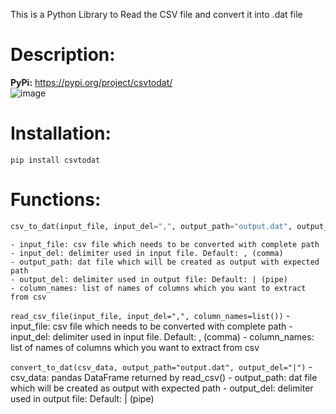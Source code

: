 This is a Python Library to Read the CSV file and convert it into .dat file

# Description: 
**PyPi:** https://pypi.org/project/csvtodat/ <br />
![image](https://user-images.githubusercontent.com/29909977/200530068-5d78646d-cd5c-473f-98ed-7c6c140a0953.png)

# Installation:
``` pip install csvtodat ```

# Functions:
 ```python
 csv_to_dat(input_file, input_del=",", output_path="output.dat", output_del="|", column_names=list())
 ```
    - input_file: csv file which needs to be converted with complete path
    - input_del: delimiter used in input file. Default: , (comma)
    - output_path: dat file which will be created as output with expected path
    - output_del: delimiter used in output file: Default: | (pipe)
    - column_names: list of names of columns which you want to extract from csv

``` read_csv_file(input_file, input_del=",", column_names=list()) ```
    - input_file: csv file which needs to be converted with complete path
    - input_del: delimiter used in input file. Default: , (comma)
    - column_names: list of names of columns which you want to extract from csv

``` convert_to_dat(csv_data, output_path="output.dat", output_del="|") ```
    - csv_data: pandas DataFrame returned by read_csv()
    - output_path: dat file which will be created as output with expected path
    - output_del: delimiter used in output file: Default: | (pipe)